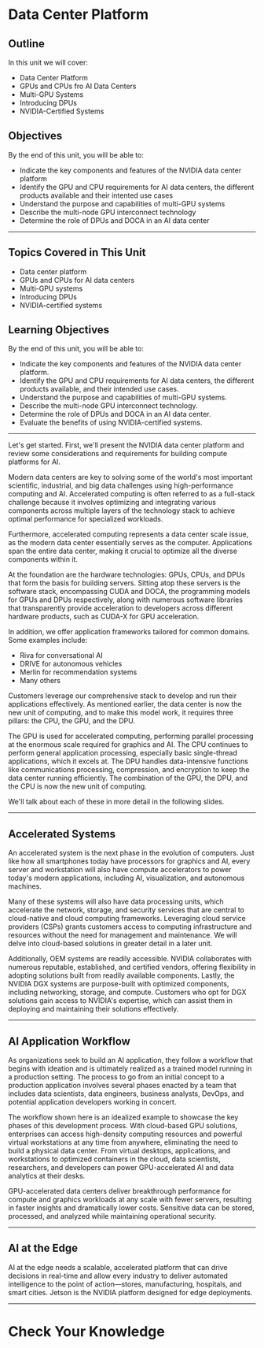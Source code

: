 # Data Center Platform

## Outline
In this unit we will cover:
- Data Center Platform
- GPUs and CPUs fro AI Data Centers
- Multi-GPU Systems
- Introducing DPUs
- NVIDIA-Certified Systems

## Objectives
By the end of this unit, you will be able to:
- Indicate the key components and features of the NVIDIA data center platform
- Identify the GPU and CPU requirements for AI data centers, the different products available and their intented use cases
- Understand the purpose and capabilities of multi-GPU systems
- Describe the multi-node GPU interconnect technology
- Determine the role of DPUs and DOCA in an AI data center

---

## Topics Covered in This Unit
- Data center platform
- GPUs and CPUs for AI data centers
- Multi-GPU systems
- Introducing DPUs
- NVIDIA-certified systems

## Learning Objectives
By the end of this unit, you will be able to:
- Indicate the key components and features of the NVIDIA data center platform.
- Identify the GPU and CPU requirements for AI data centers, the different products available, and their intended use cases.
- Understand the purpose and capabilities of multi-GPU systems.
- Describe the multi-node GPU interconnect technology.
- Determine the role of DPUs and DOCA in an AI data center.
- Evaluate the benefits of using NVIDIA-certified systems.

---

Let's get started. First, we'll present the NVIDIA data center platform and review some considerations and requirements for building compute platforms for AI.

Modern data centers are key to solving some of the world's most important scientific, industrial, and big data challenges using high-performance computing and AI. Accelerated computing is often referred to as a full-stack challenge because it involves optimizing and integrating various components across multiple layers of the technology stack to achieve optimal performance for specialized workloads.

Furthermore, accelerated computing represents a data center scale issue, as the modern data center essentially serves as the computer. Applications span the entire data center, making it crucial to optimize all the diverse components within it.

At the foundation are the hardware technologies: GPUs, CPUs, and DPUs that form the basis for building servers. Sitting atop these servers is the software stack, encompassing CUDA and DOCA, the programming models for GPUs and DPUs respectively, along with numerous software libraries that transparently provide acceleration to developers across different hardware products, such as CUDA-X for GPU acceleration.

In addition, we offer application frameworks tailored for common domains. Some examples include:
- Riva for conversational AI
- DRIVE for autonomous vehicles
- Merlin for recommendation systems
- Many others

Customers leverage our comprehensive stack to develop and run their applications effectively. As mentioned earlier, the data center is now the new unit of computing, and to make this model work, it requires three pillars: the CPU, the GPU, and the DPU.

The GPU is used for accelerated computing, performing parallel processing at the enormous scale required for graphics and AI. The CPU continues to perform general application processing, especially basic single-thread applications, which it excels at. The DPU handles data-intensive functions like communications processing, compression, and encryption to keep the data center running efficiently. The combination of the GPU, the DPU, and the CPU is now the new unit of computing.

We'll talk about each of these in more detail in the following slides.

---

## Accelerated Systems
An accelerated system is the next phase in the evolution of computers. Just like how all smartphones today have processors for graphics and AI, every server and workstation will also have compute accelerators to power today's modern applications, including AI, visualization, and autonomous machines.

Many of these systems will also have data processing units, which accelerate the network, storage, and security services that are central to cloud-native and cloud computing frameworks. Leveraging cloud service providers (CSPs) grants customers access to computing infrastructure and resources without the need for management and maintenance. We will delve into cloud-based solutions in greater detail in a later unit.

Additionally, OEM systems are readily accessible. NVIDIA collaborates with numerous reputable, established, and certified vendors, offering flexibility in adopting solutions built from readily available components. Lastly, the NVIDIA DGX systems are purpose-built with optimized components, including networking, storage, and compute. Customers who opt for DGX solutions gain access to NVIDIA's expertise, which can assist them in deploying and maintaining their solutions effectively.

---

## AI Application Workflow
As organizations seek to build an AI application, they follow a workflow that begins with ideation and is ultimately realized as a trained model running in a production setting. The process to go from an initial concept to a production application involves several phases enacted by a team that includes data scientists, data engineers, business analysts, DevOps, and potential application developers working in concert.

The workflow shown here is an idealized example to showcase the key phases of this development process. With cloud-based GPU solutions, enterprises can access high-density computing resources and powerful virtual workstations at any time from anywhere, eliminating the need to build a physical data center. From virtual desktops, applications, and workstations to optimized containers in the cloud, data scientists, researchers, and developers can power GPU-accelerated AI and data analytics at their desks.

GPU-accelerated data centers deliver breakthrough performance for compute and graphics workloads at any scale with fewer servers, resulting in faster insights and dramatically lower costs. Sensitive data can be stored, processed, and analyzed while maintaining operational security.

---

## AI at the Edge
AI at the edge needs a scalable, accelerated platform that can drive decisions in real-time and allow every industry to deliver automated intelligence to the point of action—stores, manufacturing, hospitals, and smart cities. Jetson is the NVIDIA platform designed for edge deployments.

---

# Check Your Knowledge